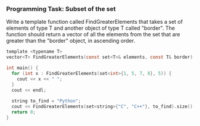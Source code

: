 ### Programming Task: Subset of the set 

Write a template function called FindGreaterElements that takes a set of elements of type T and another object of type T called "border". The function should return a vector of all the elements from the set that are greater than the "border" object, in ascending order.

```objectivec
template <typename T>
vector<T> FindGreaterElements(const set<T>& elements, const T& border);

int main() {
  for (int x : FindGreaterElements(set<int>{1, 5, 7, 8}, 5)) {
    cout << x << " ";
  }
  cout << endl;
  
  string to_find = "Python";
  cout << FindGreaterElements(set<string>{"C", "C++"}, to_find).size() << endl;
  return 0;
}

```
